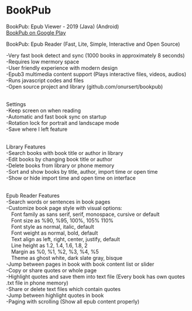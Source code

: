 # BookPub
 BookPub: Epub Viewer - 2019 (Java) (Android)<br>
 <a href="https://play.google.com/store/apps/details?id=com.github.onursert.bookpub">BookPub on Google Play</a><br>

BookPub: Epub Reader (Fast, Lite, Simple, Interactive and Open Source)<br>

-Very fast book detect and sync (1000 books in approximately 8 seconds)<br>
-Requires low mermory space<br>
-User friendly experience with modern design<br>
-Epub3 multimedia content support (Plays interactive files, videos, audios)<br>
-Runs javascript codes and files<br>
-Open source project and library (github.com/onursert/bookpub)<br><br>

Settings<br>
-Keep screen on when reading<br>
-Automatic and fast book sync on startup<br>
-Rotation lock for portrait and landscape mode<br>
-Save where I left feature<br><br>

Library Features<br>
-Search books with book title or author in library<br>
-Edit books by changing book title or author<br>
-Delete books from library or phone memory<br>
-Sort and show books by title, author, import time or open time<br>
-Show or hide import time and open time on interface<br><br>

Epub Reader Features<br>
-Search words or sentences in book pages<br>
-Customize book page style with visual options:<br>
&emsp;Font family as sans serif, serif, monospace, cursive or default<br>
&emsp;Font size as %90, %95, 100%, 105% 110%<br>
&emsp;Font style as normal, italic, default<br>
&emsp;Font weight as normal, bold, default<br>
&emsp;Text align as left, right, center, justify, default<br>
&emsp;Line height as 1.2, 1.4, 1.6, 1.8, 2<br>
&emsp;Margin as %0, %1, %2, %3, %4, %5<br>
&emsp;Theme as ghost white, dark slate gray, bisque<br>
-Jump between pages in book with book content list or slider<br>
-Copy or share quotes or whole page<br>
-Highlight quotes and save them into text file (Every book has own quotes .txt file in phone memory)<br>
-Share or delete text files which contain quotes<br>
-Jump between highlight quotes in book<br>
-Paging with scrolling (Show all epub content properly)<br><br>
